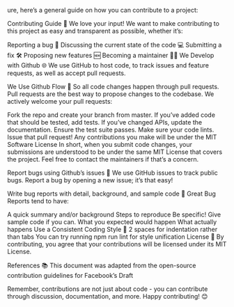 ure, here’s a general guide on how you can contribute to a project:

Contributing Guide 🤝
We love your input! We want to make contributing to this project as easy and transparent as possible, whether it’s:

Reporting a bug 🐛
Discussing the current state of the code 💻
Submitting a fix 🛠️
Proposing new features 🆕
Becoming a maintainer 👨‍💻
We Develop with Github 🌐
We use GitHub to host code, to track issues and feature requests, as well as accept pull requests.

We Use Github Flow 🔄
So all code changes happen through pull requests. Pull requests are the best way to propose changes to the codebase. We actively welcome your pull requests:

Fork the repo and create your branch from master.
If you’ve added code that should be tested, add tests.
If you’ve changed APIs, update the documentation.
Ensure the test suite passes.
Make sure your code lints.
Issue that pull request!
Any contributions you make will be under the MIT Software License
In short, when you submit code changes, your submissions are understood to be under the same MIT License that covers the project. Feel free to contact the maintainers if that’s a concern.

Report bugs using Github’s issues 🐞
We use GitHub issues to track public bugs. Report a bug by opening a new issue; it’s that easy!

Write bug reports with detail, background, and sample code 📝
Great Bug Reports tend to have:

A quick summary and/or background
Steps to reproduce
Be specific!
Give sample code if you can.
What you expected would happen
What actually happens
Use a Consistent Coding Style 🎨
2 spaces for indentation rather than tabs
You can try running npm run lint for style unification
License 📄
By contributing, you agree that your contributions will be licensed under its MIT License.

References 📚
This document was adapted from the open-source contribution guidelines for Facebook’s Draft

Remember, contributions are not just about code - you can contribute through discussion, documentation, and more. Happy contributing! 😊
